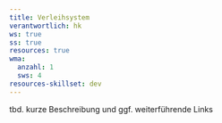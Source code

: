 ```yaml
---
title: Verleihsystem
verantwortlich: hk
ws: true
ss: true
resources: true
wma:
  anzahl: 1
  sws: 4
resources-skillset: dev
---
```


tbd. kurze Beschreibung und ggf. weiterführende Links

